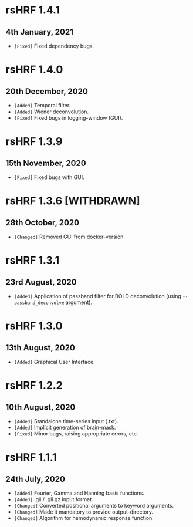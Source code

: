 # rsHRF 1.4.1
## 4th January, 2021
*  `[Fixed]` Fixed dependency bugs.

# rsHRF 1.4.0
## 20th December, 2020
*  `[Added]` Temporal filter.
*  `[Added]` Wiener deconvolution.
*  `[Fixed]` Fixed bugs in logging-window (GUI).
# rsHRF 1.3.9
## 15th November, 2020
* `[Fixed]` Fixed bugs with GUI.

# rsHRF 1.3.6 [WITHDRAWN]
## 28th October, 2020
* `[Changed]` Removed GUI from docker-version.

# rsHRF 1.3.1
## 23rd August, 2020
*  `[Added]` Application of passband filter for BOLD deconvolution (using `--passband_deconvolve` argument).

# rsHRF 1.3.0
## 13th August, 2020
* `[Added]` Graphical User Interface.

# rsHRF 1.2.2
## 10th August, 2020

* `[Added]` Standalone time-series input (.txt).
* `[Added]` Implicit generation of brain-mask.
* `[Fixed]` Minor bugs, raising appropriate errors, etc.

# rsHRF 1.1.1 
## 24th July, 2020

* `[Added]` Fourier, Gamma and Hanning basis functions.
* `[Added]` .gii / .gii.gz input format.
* `[Changed]` Converted positional arguments to keyword arguments.
* `[Changed]` Made it mandatory to provide output-directory.
* `[Changed]` Algorithm for hemodynamic response function.
